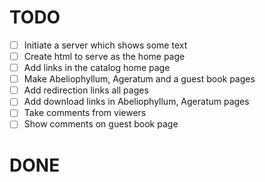 # TODO

- [ ] Initiate a server which shows some text
- [ ] Create html to serve as the home page
- [ ] Add links in the catalog home page
- [ ] Make Abeliophyllum, Ageratum and a guest book pages
- [ ] Add redirection links all pages
- [ ] Add download links in Abeliophyllum, Ageratum pages
- [ ] Take comments from viewers
- [ ] Show comments on guest book page

# DONE
